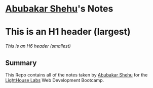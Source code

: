 # [Abubakar Shehu](https://github.com/Abubakar-Shehu)'s Notes

# This is an H1 header (largest)

###### This is an H6 header (smallest)

## Summary

This Repo contains all of the notes taken by [Abubakar Shehu](https://github.com/Abubakar-Shehu) for the [LightHouse Labs](https://www.lighthouselabs.ca/en) Web Development Bootcamp.